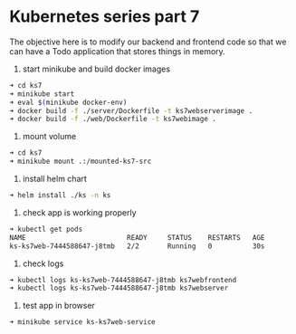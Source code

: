 # Kubernetes series part 7

The objective here is to modify our backend and frontend code so that we can have a Todo application that stores things in memory.

1. start minikube and build docker images

```bash
➜ cd ks7
➜ minikube start
➜ eval $(minikube docker-env)
➜ docker build -f ./server/Dockerfile -t ks7webserverimage .
➜ docker build -f ./web/Dockerfile -t ks7webimage .
```

1. mount volume

```bash
➜ cd ks7
➜ minikube mount .:/mounted-ks7-src
```

1. install helm chart

```bash
➜ helm install ./ks -n ks
```

1. check app is working properly

```bash
➜ kubectl get pods
NAME                         READY     STATUS    RESTARTS   AGE
ks-ks7web-7444588647-j8tmb   2/2       Running   0          30s
```

1. check logs

```bash
➜ kubectl logs ks-ks7web-7444588647-j8tmb ks7webfrontend
➜ kubectl logs ks-ks7web-7444588647-j8tmb ks7webserver
```

1. test app in browser

```bash
➜ minikube service ks-ks7web-service
```